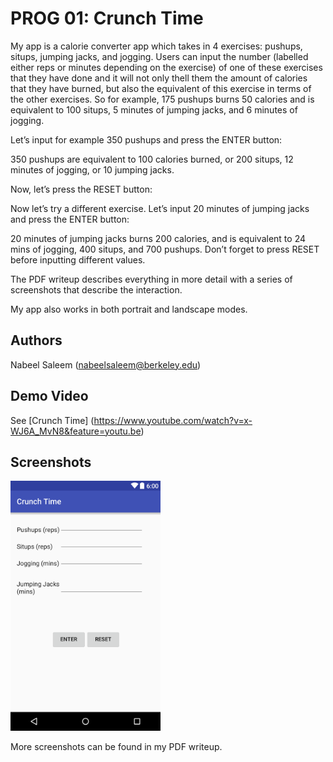 # PROG 01: Crunch Time

My app is a calorie converter app which takes in 4 exercises: pushups, situps, jumping jacks, and jogging. Users can input the number (labelled either reps or minutes depending on the exercise) of one of these exercises that they have done and it will not only thell them the amount of calories that they have burned, but also the equivalent of this exercise in terms of the other exercises. So for example, 175 pushups burns 50 calories and is equivalent to 100 situps, 5 minutes of jumping jacks, and 6 minutes of jogging.

Let’s input for example 350 pushups and press the ENTER button:

350 pushups are equivalent to 100 calories burned, or 200 situps, 12 minutes of jogging, or 10 jumping jacks.

Now, let’s press the RESET button:

Now let’s try a different exercise. Let’s input 20 minutes of jumping jacks and press the ENTER button:

20 minutes of jumping jacks burns 200 calories, and is equivalent to 24 mins of jogging, 400 situps, and 700 pushups. Don’t forget to press RESET before inputting different values.

The PDF writeup describes everything in more detail with a series of screenshots that describe the interaction.

My app also works in both portrait and landscape modes.

## Authors

Nabeel Saleem ([nabeelsaleem@berkeley.edu](mailto:nabeelsaleem@berkeley.edu))

## Demo Video

See [Crunch Time] (https://www.youtube.com/watch?v=x-WJ6A_MvN8&feature=youtu.be)

## Screenshots

<img src="screenshots/Crunch Time.png" height="400" alt="Screenshot"/>

More screenshots can be found in my PDF writeup.
